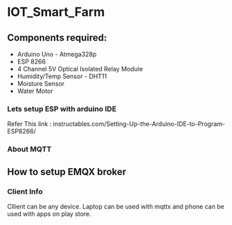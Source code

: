 # IOT_Smart_Farm

## Components required:
- Arduino Uno - Atmega328p
- ESP 8266
- 4 Channel 5V Optical Isolated Relay Module 
- Humidity/Temp Sensor - DHT11
- Moisture Sensor
- Water Motor

### Lets setup ESP with arduino IDE
Refer This link : instructables.com/Setting-Up-the-Arduino-IDE-to-Program-ESP8266/

### About MQTT

## How to setup EMQX broker

### Client Info
Cllient can be any device. Laptop can be used with mqttx and phone can be used with apps on play store.
